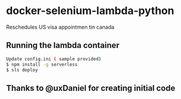 # docker-selenium-lambda-python

Reschedules US visa appointmen tin canada


## Running the lambda container 

```bash
Update config.ini ( sample provided)
$ npm install -g serverless
$ sls deploy
```

## Thanks to @uxDaniel for creating initial code
